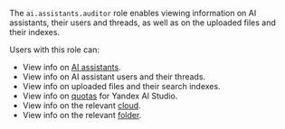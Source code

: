 The `ai.assistants.auditor` role enables viewing information on AI assistants, their users and threads, as well as on the uploaded files and their indexes.

Users with this role can:
* View info on [AI assistants](../../../ai-studio/concepts/assistant/index.md).
* View info on AI assistant users and their threads.
* View info on uploaded files and their search indexes.
* View info on [quotas](../../../ai-studio/concepts/limits.md#yandexgpt-quotas) for Yandex AI Studio.
* View info on the relevant [cloud](../../../resource-manager/concepts/resources-hierarchy.md#cloud).
* View info on the relevant [folder](../../../resource-manager/concepts/resources-hierarchy.md#folder).